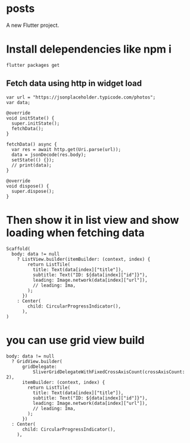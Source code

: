 # posts

A new Flutter project.

# Install delependencies like npm i

    flutter packages get

## Fetch data using http in widget load

    var url = "https://jsonplaceholder.typicode.com/photos";
    var data;

    @override
    void initState() {
      super.initState();
      fetchData();
    }

    fetchData() async {
      var res = await http.get(Uri.parse(url));
      data = jsonDecode(res.body);
      setState(() {});
      // print(data);
    }

    @override
    void dispose() {
      super.dispose();
    }

# Then show it in list view and show loading when fetching data
    Scaffold(
      body: data != null
        ? ListView.builder(itemBuilder: (context, index) {
            return ListTile(
              title: Text(data[index]["title"]),
              subtitle: Text("ID: ${data[index]["id"]}"),
              leading: Image.network(data[index]["url"]),
              // leading: Ima,
            );
          })
        : Center(
            child: CircularProgressIndicator(),
          ),
    )

# you can use grid view build

    body: data != null
      ? GridView.builder(
          gridDelegate:
              SliverGridDelegateWithFixedCrossAxisCount(crossAxisCount: 2),
          itemBuilder: (context, index) {
            return ListTile(
              title: Text(data[index]["title"]),
              subtitle: Text("ID: ${data[index]["id"]}"),
              leading: Image.network(data[index]["url"]),
              // leading: Ima,
            );
          })
      : Center(
          child: CircularProgressIndicator(),
        ),